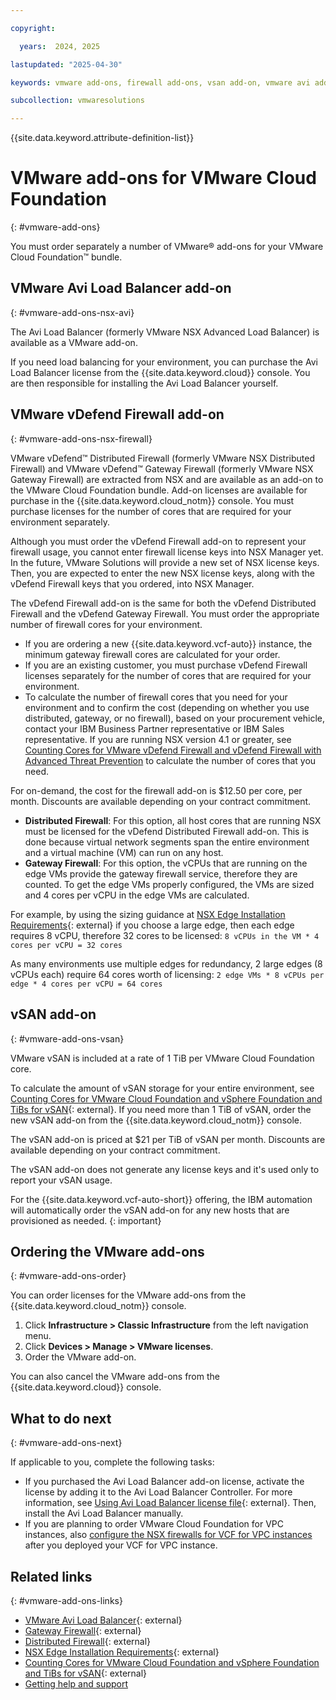 ```yaml
---

copyright:

  years:  2024, 2025

lastupdated: "2025-04-30"

keywords: vmware add-ons, firewall add-ons, vsan add-on, vmware avi add-on

subcollection: vmwaresolutions

---
```


{{site.data.keyword.attribute-definition-list}}

# VMware add-ons for VMware Cloud Foundation
{: #vmware-add-ons}

You must order separately a number of VMware® add-ons for your VMware Cloud Foundation™ bundle.

## VMware Avi Load Balancer add-on
{: #vmware-add-ons-nsx-avi}

The Avi Load Balancer (formerly VMware NSX Advanced Load Balancer) is available as a VMware add-on.

If you need load balancing for your environment, you can purchase the Avi Load Balancer license from the {{site.data.keyword.cloud}} console. You are then responsible for installing the Avi Load Balancer yourself.

## VMware vDefend Firewall add-on
{: #vmware-add-ons-nsx-firewall}

VMware vDefend™ Distributed Firewall (formerly VMware NSX Distributed Firewall) and VMware vDefend™ Gateway Firewall (formerly VMware NSX Gateway Firewall) are extracted from NSX and are available as an add-on to the VMware Cloud Foundation bundle. Add-on licenses are available for purchase in the {{site.data.keyword.cloud_notm}} console. You must purchase licenses for the number of cores that are required for your environment separately.

Although you must order the vDefend Firewall add-on to represent your firewall usage, you cannot enter firewall license keys into NSX Manager yet. In the future, VMware Solutions will provide a new set of NSX license keys. Then, you are expected to enter the new NSX license keys, along with the vDefend Firewall keys that you ordered, into NSX Manager.

The vDefend Firewall add-on is the same for both the vDefend Distributed Firewall and the vDefend Gateway Firewall. You must order the appropriate number of firewall cores for your environment.

* If you are ordering a new {{site.data.keyword.vcf-auto}} instance, the minimum gateway firewall cores are calculated for your order.
* If you are an existing customer, you must purchase vDefend Firewall licenses separately for the number of cores that are required for your environment.
* To calculate the number of firewall cores that you need for your environment and to confirm the cost (depending on whether you use distributed, gateway, or no firewall), based on your procurement vehicle, contact your IBM Business Partner representative or IBM Sales representative. If you are running NSX version 4.1 or greater, see [Counting Cores for VMware vDefend Firewall and vDefend Firewall with Advanced Threat Prevention](https://knowledge.broadcom.com/external/article?articleNumber=395111) to calculate the number of cores that you need.

For on-demand, the cost for the firewall add-on is $12.50 per core, per month. Discounts are available depending on your contract commitment.

* **Distributed Firewall**: For this option, all host cores that are running NSX must be licensed for the vDefend Distributed Firewall add-on. This is done because virtual network segments span the entire environment and a virtual machine (VM) can run on any host.
* **Gateway Firewall**: For this option, the vCPUs that are running on the edge VMs provide the gateway firewall service, therefore they are counted. To get the edge VMs properly configured, the VMs are sized and 4 cores per vCPU in the edge VMs are calculated.

For example, by using the sizing guidance at [NSX Edge Installation Requirements](https://techdocs.broadcom.com/us/en/vmware-cis/nsx/nsxt-dc/3-2/installation-guide/installing-nsx-edge/nsx-edge-installation-requirements.html){: external} if you choose a large edge, then each edge requires 8 vCPU, therefore 32 cores to be licensed: `8 vCPUs in the VM * 4 cores per vCPU = 32 cores`

As many environments use multiple edges for redundancy, 2 large edges (8 vCPUs each) require 64 cores worth of licensing: `2 edge VMs * 8 vCPUs per edge * 4 cores per vCPU = 64 cores`

## vSAN add-on
{: #vmware-add-ons-vsan}

VMware vSAN is included at a rate of 1 TiB per VMware Cloud Foundation core.

To calculate the amount of vSAN storage for your entire environment, see [Counting Cores for VMware Cloud Foundation and vSphere Foundation and TiBs for vSAN](https://knowledge.broadcom.com/external/article?legacyId=95927){: external}. If you need more than 1 TiB of vSAN, order the new vSAN add-on from the {{site.data.keyword.cloud_notm}} console.

The vSAN add-on is priced at $21 per TiB of vSAN per month. Discounts are available depending on your contract commitment.

The vSAN add-on does not generate any license keys and it's used only to report your vSAN usage.

For the {{site.data.keyword.vcf-auto-short}} offering, the IBM automation will automatically order the vSAN add-on for any new hosts that are provisioned as needed.
{: important}

## Ordering the VMware add-ons
{: #vmware-add-ons-order}

You can order licenses for the VMware add-ons from the {{site.data.keyword.cloud_notm}} console.

1. Click **Infrastructure > Classic Infrastructure** from the left navigation menu.
2. Click **Devices > Manage > VMware licenses**.
3. Order the VMware add-on.

You can also cancel the VMware add-ons from the {{site.data.keyword.cloud}} console.

## What to do next
{: #vmware-add-ons-next}

If applicable to you, complete the following tasks:

* If you purchased the Avi Load Balancer add-on license, activate the license by adding it to the Avi Load Balancer Controller. For more information, see [Using Avi Load Balancer license file](https://techdocs.broadcom.com/us/en/vmware-security-load-balancing/avi-load-balancer/avi-load-balancer/31-1/vmware-avi-load-balancer-administration-guide/licensing/nsx-advanced-load-balancer-editions/nsx-alb-license-management/using-avi-vantage-license-file.html){: external}. Then, install the Avi Load Balancer manually.
* If you are planning to order VMware Cloud Foundation for VPC instances, also [configure the NSX firewalls for VCF for VPC instances](/docs/vmwaresolutions?topic=vmwaresolutions-vpc-vcf-firewall) after you deployed your VCF for VPC instance.

## Related links
{: #vmware-add-ons-links}

* [VMware Avi Load Balancer](https://techdocs.broadcom.com/us/en/vmware-security-load-balancing/avi-load-balancer.html){: external}
* [Gateway Firewall](https://techdocs.broadcom.com/us/en/vmware-cis/nsx/vmware-nsx/3-2/administration-guide/security/gateway-firewall.html){: external}
* [Distributed Firewall](https://techdocs.broadcom.com/us/en/vmware-cis/nsx/vmware-nsx/3-2/administration-guide/security/distributed-firewall.html){: external}
* [NSX Edge Installation Requirements](https://techdocs.broadcom.com/us/en/vmware-cis/nsx/nsxt-dc/3-2/installation-guide/installing-nsx-edge/nsx-edge-installation-requirements.html){: external}
* [Counting Cores for VMware Cloud Foundation and vSphere Foundation and TiBs for vSAN](https://knowledge.broadcom.com/external/article?legacyId=95927){: external}
* [Getting help and support](/docs/vmwaresolutions?topic=vmwaresolutions-trbl_support)
